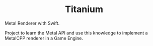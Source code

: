 <h1 align="center">
  <br>
  Titanium
  <br>
</h1>

Metal Renderer with Swift.

Project to learn the Metal API and use this knowledge to implement a MetalCPP renderer in a Game Engine.
